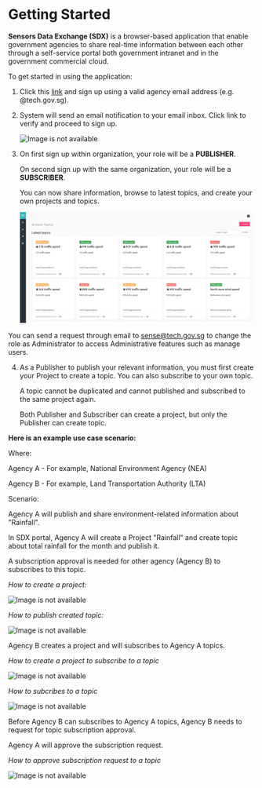 
# Getting Started

**Sensors Data Exchange (SDX)** is a browser-based application that enable government agencies to share real-time information between each other through a self-service portal both government intranet and in the government commercial cloud.

To get started in using the application:

1. Click this [link](https://sdx.sensors.gov.sg/sdx/home) and sign up using a valid agency email address (e.g. @tech.gov.sg). 

2. System will send an email notification to your email inbox. Click link to verify and proceed to sign up. 
   
   ![Image is not available](vid0howtosignup.gif)
   
3. On first sign up within organization, your role will be a **PUBLISHER**. 

   On second sign up with the same organization, your role will be a **SUBSCRIBER**.

   You can now share information, browse to latest topics, and create your own projects and topics.

   ![Image is not available](Fig1.png)

You can send a request through email to <sense@tech.gov.sg> to change the role as Administrator to access Administrative features such as manage users.

4. As a Publisher to publish your relevant information, you must first create your Project to create a topic. You can   also subscribe to your own topic. 

   A topic cannot be duplicated and cannot published and subscribed to the same project again. 
   
   Both Publisher and Subscriber can create a project, but only the Publisher can create topic. 
   
**Here is an example use case scenario:**

Where:

Agency A - For example, National Environment Agency (NEA)

Agency B - For example, Land Transportation Authority (LTA)
   

Scenario:

Agency A will publish and share environment-related information about "Rainfall". 

In SDX portal, Agency A will create a Project "Rainfall" and create topic about total rainfall for the month and publish it. 

A subscription approval is needed for other agency (Agency B) to subscribes to this topic.
   
*How to create a project:*

![Image is not available](vid1createproject.gif)

*How to publish created topic:*
   
![Image is not available](vid2publishtopic.gif)
   
Agency B creates a project and will subscribes to Agency A topics.
   
*How to create a project to subscribe to a topic*
   
![Image is not available](vid3createprojectforsubscribe.gif)
   
*How to subcribes to a topic*
   
![Image is not available](vid4subscribetotopic.gif)
   
Before Agency B can subscribes to Agency A topics, Agency B needs to request for topic subscription approval. 

Agency A will approve the subscription request. 
  
*How to approve subscription request to a topic*
   
![Image is not available](vid5approvedsubscribetopic.gif)
   

